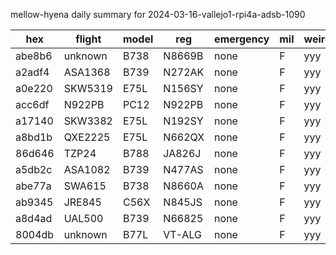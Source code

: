 mellow-hyena daily summary for 2024-03-16-vallejo1-rpi4a-adsb-1090

|hex|flight|model|reg|emergency|mil|weirdo|
|--|--|--|--|--|--|--|
|abe8b6|unknown|B738|N8669B|none|F|yyy|
|a2adf4|ASA1368|B739|N272AK|none|F|yyy|
|a0e220|SKW5319|E75L|N156SY|none|F|yyy|
|acc6df|N922PB|PC12|N922PB|none|F|yyy|
|a17140|SKW3382|E75L|N192SY|none|F|yyy|
|a8bd1b|QXE2225|E75L|N662QX|none|F|yyy|
|86d646|TZP24|B788|JA826J|none|F|yyy|
|a5db2c|ASA1082|B739|N477AS|none|F|yyy|
|abe77a|SWA615|B738|N8660A|none|F|yyy|
|ab9345|JRE845|C56X|N845JS|none|F|yyy|
|a8d4ad|UAL500|B739|N66825|none|F|yyy|
|8004db|unknown|B77L|VT-ALG|none|F|yyy|
